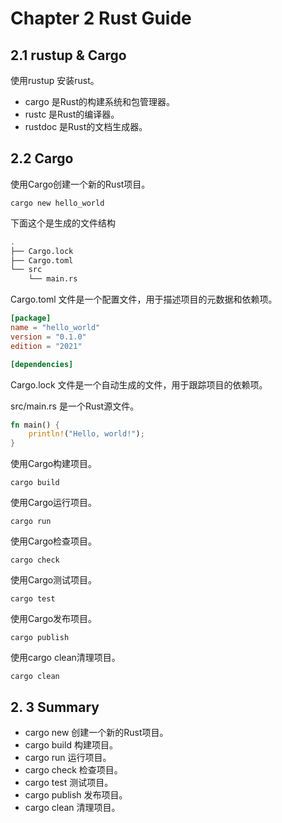 # Chapter 2 Rust Guide

## 2.1 rustup & Cargo

使用rustup 安装rust。

- cargo 是Rust的构建系统和包管理器。
- rustc 是Rust的编译器。
- rustdoc 是Rust的文档生成器。

## 2.2 Cargo

使用Cargo创建一个新的Rust项目。

```shell
cargo new hello_world
```

下面这个是生成的文件结构

```bash
.
├── Cargo.lock
├── Cargo.toml
└── src
    └── main.rs
```

Cargo.toml 文件是一个配置文件，用于描述项目的元数据和依赖项。

```toml
[package]
name = "hello_world"
version = "0.1.0"
edition = "2021"

[dependencies]
```

Cargo.lock 文件是一个自动生成的文件，用于跟踪项目的依赖项。

src/main.rs 是一个Rust源文件。

```rust
fn main() {
    println!("Hello, world!");
}
```

使用Cargo构建项目。

```shell
cargo build
```

使用Cargo运行项目。

```shell
cargo run
```

使用Cargo检查项目。

```shell
cargo check
```

使用Cargo测试项目。

```shell
cargo test
```

使用Cargo发布项目。

```shell
cargo publish
```

使用cargo clean清理项目。

```shell
cargo clean
```

## 2. 3 Summary

- cargo new 创建一个新的Rust项目。
- cargo build 构建项目。
- cargo run 运行项目。
- cargo check 检查项目。
- cargo test 测试项目。
- cargo publish 发布项目。
- cargo clean 清理项目。

